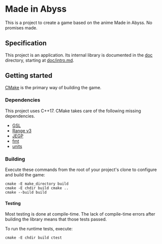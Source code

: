 # Made in Abyss

This is a project to create a game based on the anime Made in Abyss.
No promises made.

## Specification

This project is an application.
Its internal library is documented in the [doc](doc) directory,
starting at [doc/intro.md](doc/intro.md).

## Getting started

[CMake](#cmake) is the primary way of building the game.

### Dependencies

This project uses C++17.
CMake takes care of the following missing dependencies.

- [GSL](https://github.com/Microsoft/GSL)
- [Range v3](https://github.com/ericniebler/range-v3)
- [JEGP](https://github.com/johelegp/jegp)
- [fmt](https://github.com/fmtlib/fmt)
- [units](https://github.com/nholthaus/units)

### Building

Execute these commands from the root of your project's clone
to configure and build the game:

    cmake -E make_directory build
    cmake -E chdir build cmake ..
    cmake --build build

#### Testing

Most testing is done at compile-time.
The lack of compile-time errors after building the library
means that those tests passed.

To run the runtime tests, execute:

    cmake -E chdir build ctest
